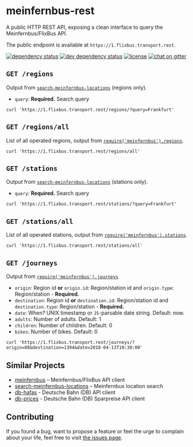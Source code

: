 # meinfernbus-rest

A public HTTP REST API, exposing a clean interface to query the Meinfernbus/FlixBus API.

The public endpoint is available at `https://1.flixbus.transport.rest`.

[![dependency status](https://img.shields.io/david/juliuste/meinfernbus-rest.svg)](https://david-dm.org/juliuste/meinfernbus-rest)
[![dev dependency status](https://img.shields.io/david/dev/juliuste/meinfernbus-rest.svg)](https://david-dm.org/juliuste/meinfernbus-rest#info=devDependencies)
[![license](https://img.shields.io/github/license/juliuste/meinfernbus-rest.svg?style=flat)](LICENSE)
[![chat on gitter](https://badges.gitter.im/juliuste.svg)](https://gitter.im/juliuste)

## `GET /regions`

Output from [`search-meinfernbus-locations`](https://github.com/derhuerst/search-meinfernbus-locations) (regions only).

- `query`: **Required.** Search query

```shell
curl 'https://1.flixbus.transport.rest/regions/?query=Frankfurt'
```

## `GET /regions/all`

List of all operated regions, output from [`require('meinfernbus').regions`](https://github.com/juliuste/meinfernbus/blob/master/docs/regions.md).

```shell
curl 'https://1.flixbus.transport.rest/regions/all'
```

## `GET /stations`

Output from [`search-meinfernbus-locations`](https://github.com/derhuerst/search-meinfernbus-locations) (stations only).

- `query`: **Required.** Search query

```shell
curl 'https://1.flixbus.transport.rest/stations/?query=Frankfurt'
```

## `GET /stations/all`

List of all operated stations, output from [`require('meinfernbus').stations`](https://github.com/juliuste/meinfernbus/blob/master/docs/stations.md).

```shell
curl 'https://1.flixbus.transport.rest/stations/all'
```

## `GET /journeys`

Output from [`require('meinfernbus').journeys`](https://github.com/juliuste/meinfernbus/blob/master/docs/journeys.md)

- `origin`: Region id **or** `origin.id`: Region/station id and `origin.type`: Region/station - **Required.**
- `destination`: Region id **or** `destination.id`: Region/station id and `destination.type`: Region/station - **Required.**
- `date`: When? UNIX timestamp or `JS`-parsable date string. Default: now.
- `adults`: Number of adults. Default: 1
- `children`: Number of children. Default: 0
- `bikes`: Number of bikes. Default: 0

```shell
curl 'https://1.flixbus.transport.rest/journeys/?origin=88&destination=1394&date=2018-04-13T10:30:00'
```

## Similar Projects

- [meinfernbus](https://github.com/juliuste/meinfernbus/) – Meinfernbus/FlixBus API client
- [search-meinfernbus-locations](https://github.com/derhuerst/search-meinfernbus-locations/) – Meinfernbus location search
- [db-hafas](https://github.com/derhuerst/db-hafas) - Deutsche Bahn (DB) API client
- [db-prices](https://github.com/juliuste/db-prices) - Deutsche Bahn (DB) Sparpreise API client

## Contributing

If you found a bug, want to propose a feature or feel the urge to complain about your life, feel free to visit [the issues page](https://github.com/juliuste/meinfernbus-rest/issues).
